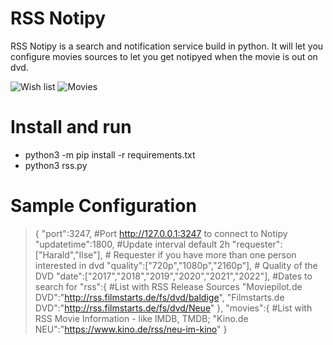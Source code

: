 # RSS Notipy

RSS Notipy is a search and notification service build in python.
It will let you configure movies sources to let you get notipyed when the movie is out on dvd.

![Wish list](https://ibb.co/VWsWRDg)
![Movies](https://ibb.co/vzhBXPM)

# Install and run

* python3 -m pip install -r requirements.txt
* python3 rss.py


# Sample Configuration

>{
>    "port":3247, #Port http://127.0.0.1:3247 to connect to Notipy
>    "updatetime":1800, #Update interval default 2h
>    "requester":["Harald","Ilse"], # Requester if you have more than one person interested in dvd
>    "quality":["720p","1080p","2160p"], # Quality of the DVD
>    "date":["2017","2018","2019","2020","2021","2022"], #Dates to search for
>    "rss":{ #List with RSS Release Sources
>        "Moviepilot.de DVD":"http://rss.filmstarts.de/fs/dvd/baldige",
>        "Filmstarts.de DVD":"http://rss.filmstarts.de/fs/dvd/Neue"
>    },
>    "movies":{ #List with RSS Movie Information - like IMDB, TMDB;
>        "Kino.de NEU":"https://www.kino.de/rss/neu-im-kino"
>}



